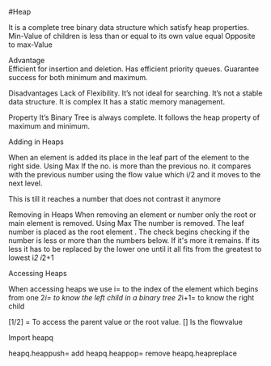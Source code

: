 #Heap

It is a complete tree binary data structure which satisfy heap properties.
Min-Value of children is less than or equal to its own value equal
Opposite to max-Value

Advantage  
Efficient for insertion and deletion.
Has efficient priority queues.
Guarantee success for both minimum and maximum.



Disadvantages
Lack of Flexibility.
It’s not ideal for searching.
It’s not a stable data structure.
It is complex
It has a static memory management.


Property
It’s Binary Tree is always complete.
It follows the heap property of maximum and minimum.


Adding in Heaps
 

When an element is added its place in the leaf part of the element to the right side.
Using Max
 If the no. is more than the previous no. it  compares with the previous number using the flow value which
i/2  and it moves to the next level.

This is till it reaches a number that does not contrast it anymore


Removing in Heaps
When removing an element or number only the root or main element is removed.
 Using Max
The number is removed.
The leaf number  is placed as the root element .
The check begins checking if the number is less or more than the numbers below.
If it's more it remains.
If its less it has to be replaced by the lower one until it all  fits from the greatest to lowest
i*2
i*2+1

Accessing Heaps

When accessing heaps we use
i= to the index of the element which begins from one
2*i=  to know the left child in a binary tree
2*i+1= to know the right child 

[1/2] = To access the parent value or the root value.   []
Is the flowvalue

Import heapq

heapq.heappush= add
heapq.heappop= remove
heapq.heapreplace
